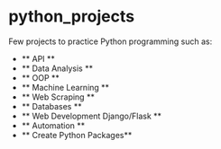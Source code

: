 # python_projects

Few projects to practice Python programming such as:

- ** API ** 
- ** Data Analysis ** 
- ** OOP ** 
- ** Machine Learning ** 
- ** Web Scraping ** 
- ** Databases ** 
- ** Web Development Django/Flask ** 
- ** Automation ** 
- ** Create Python Packages** 
